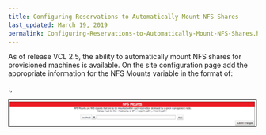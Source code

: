 ```yaml
---
title: Configuring Reservations to Automatically Mount NFS Shares
last_updated: March 19, 2019
permalink: Configuring-Reservations-to-Automatically-Mount-NFS-Shares.html
---
```


As of release VCL 2.5, the ability to automatically mount NFS shares for provisioned machines is available. On the site configuration page add the appropriate information for the NFS Mounts variable in the format of:

 <hostname or IP>:<export path>, <mount path>

<img src="images/Screen Shot 2017-03-15 at 2.49.10 PM.png" width="500" border="1">
